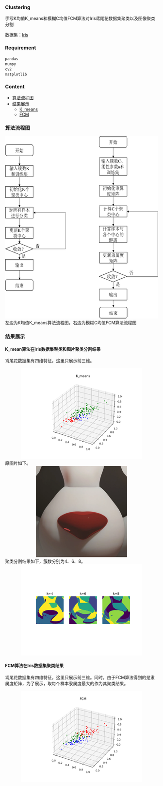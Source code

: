 ### Clustering
手写K均值K_means和模糊C均值FCM算法对Iris鸢尾花数据集聚类以及图像聚类分割

数据集：[Iris](http://archive.ics.uci.edu/ml/datasets/Iris) 

### Requirement
`pandas`  
`numpy`  
`cv2`  
`matplotlib`

### Content
- [算法流程图](#算法流程图)
- [结果展示](#结果展示)
  - [K_means](#K_mean算法在Iris数据集聚类和图片聚类分割结果)
  - [FCM](#FCM算法在Iris数据集聚类结果)

### 算法流程图
<div align=center>
<img src="https://github.com/Luxlios/Figure/blob/main/Clustering/flow_chart.png" height="600">
</div>
左边为K均值K_means算法流程图，右边为模糊C均值FCM算法流程图

### 结果展示
#### K_mean算法在Iris数据集聚类和图片聚类分割结果
鸢尾花数据集有四维特征，这里只展示前三维。
<div align=center>
<img src="https://github.com/Luxlios/Figure/blob/main/Clustering/K_means.png" height="300">
</div>
原图片如下。
<div align=center>
<img src="https://github.com/Luxlios/Figure/blob/main/Clustering/hh.png" height="300">
</div>
聚类分割结果如下，簇数分别为4、6、8。
<div align=center>
<img src="https://github.com/Luxlios/Figure/blob/main/Clustering/K_means_img_segment.png" height="300">
</div>

#### FCM算法在Iris数据集聚类结果
鸢尾花数据集有四维特征，这里只展示前三维。同时，由于FCM算法得到的是隶属度矩阵，为了展示，取每个样本隶属度最大的作为其聚类结果。
<div align=center>
<img src="https://github.com/Luxlios/Figure/blob/main/Clustering/FCM.png" height="300">
</div> 
